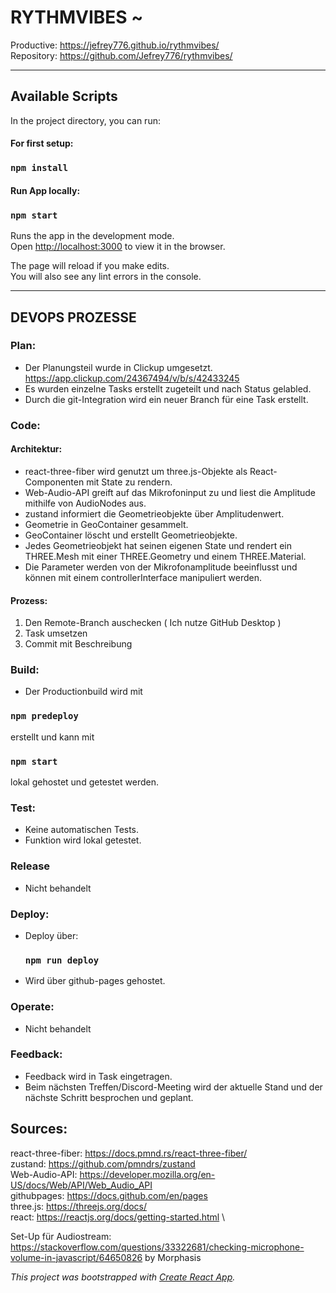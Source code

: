 # RYTHMVIBES ~
Productive: https://jefrey776.github.io/rythmvibes/ \
Repository: https://github.com/Jefrey776/rythmvibes/
_________________________________________________________________________________________________________

## Available Scripts

In the project directory, you can run:
#### For first setup:
### `npm install`

#### Run App locally:

### `npm start`

Runs the app in the development mode.\
Open [http://localhost:3000](http://localhost:3000) to view it in the browser.

The page will reload if you make edits.\
You will also see any lint errors in the console.
_________________________________________________________________________________________________________

## DEVOPS PROZESSE

### Plan:
  - Der Planungsteil wurde in Clickup umgesetzt.
    https://app.clickup.com/24367494/v/b/s/42433245
  - Es wurden einzelne Tasks erstellt zugeteilt und nach Status gelabled.
  - Durch die git-Integration wird ein neuer Branch für eine Task erstellt.
 
### Code:
  #### Architektur:
  - react-three-fiber wird genutzt um three.js-Objekte als React-Componenten mit State zu rendern.
  - Web-Audio-API greift auf das Mikrofoninput zu und liest die Amplitude mithilfe von AudioNodes aus.
  - zustand informiert die Geometrieobjekte über Amplitudenwert.
  - Geometrie in GeoContainer gesammelt.
  - GeoContainer löscht und erstellt Geometrieobjekte.
  - Jedes Geometrieobjekt hat seinen eigenen State und rendert ein THREE.Mesh mit einer THREE.Geometry und einem THREE.Material.
  - Die Parameter werden von der Mikrofonamplitude beeinflusst und können mit einem controllerInterface manipuliert werden.

  #### Prozess:
  1. Den Remote-Branch auschecken ( Ich nutze GitHub Desktop )
  2. Task umsetzen
  3. Commit mit Beschreibung
  
### Build: 
   - Der Productionbuild wird mit 
   ### `npm predeploy`
   erstellt und kann mit 
   ### `npm start`
   lokal gehostet und getestet werden.
   
### Test:
  - Keine automatischen Tests.
  - Funktion wird lokal getestet.

### Release
  - Nicht behandelt
  
### Deploy:
  - Deploy über:
    ### `npm run deploy`
  - Wird über github-pages gehostet.
  
### Operate:
  - Nicht behandelt
  
### Feedback:
  - Feedback wird in Task eingetragen.
  - Beim nächsten Treffen/Discord-Meeting wird der aktuelle Stand und der nächste Schritt besprochen und geplant.


## Sources:
react-three-fiber: https://docs.pmnd.rs/react-three-fiber/ \
zustand: https://github.com/pmndrs/zustand \
Web-Audio-API: https://developer.mozilla.org/en-US/docs/Web/API/Web_Audio_API \
githubpages: https://docs.github.com/en/pages \
three.js: https://threejs.org/docs/ \
react: https://reactjs.org/docs/getting-started.html \

Set-Up für Audiostream: https://stackoverflow.com/questions/33322681/checking-microphone-volume-in-javascript/64650826 by Morphasis

*This project was bootstrapped with [Create React App](https://github.com/facebook/create-react-app).*
